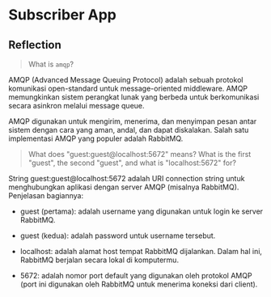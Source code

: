 # Subscriber App

## Reflection
> What is `amqp`?

AMQP (Advanced Message Queuing Protocol) adalah sebuah protokol komunikasi open-standard untuk message-oriented middleware. AMQP memungkinkan sistem perangkat lunak yang berbeda untuk berkomunikasi secara asinkron melalui message queue.

AMQP digunakan untuk mengirim, menerima, dan menyimpan pesan antar sistem dengan cara yang aman, andal, dan dapat diskalakan. Salah satu implementasi AMQP yang populer adalah RabbitMQ.


> What does "guest:guest@localhost:5672" means? What is the first "guest", the second "guest", and what is "localhost:5672" for?

String guest:guest@localhost:5672 adalah URI connection string untuk menghubungkan aplikasi dengan server AMQP (misalnya RabbitMQ). Penjelasan bagiannya:

* guest (pertama): adalah username yang digunakan untuk login ke server RabbitMQ.

* guest (kedua): adalah password untuk username tersebut.

* localhost: adalah alamat host tempat RabbitMQ dijalankan. Dalam hal ini, RabbitMQ berjalan secara lokal di komputermu.

* 5672: adalah nomor port default yang digunakan oleh protokol AMQP (port ini digunakan oleh RabbitMQ untuk menerima koneksi dari client).
